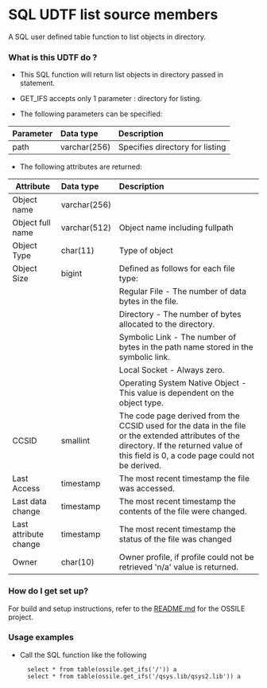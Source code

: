 

# SQL UDTF list source members #

A SQL user defined table function to list objects in directory.

### What is this UDTF do ? ###

* This SQL function will return list objects in directory passed in statement.  

* GET_IFS accepts only 1 parameter :  directory for listing. 
* The following parameters can be specified:

Parameter                          | Data type                     | Description
-----------------------------------|:------------------------------|:------------------------------------------
path					                     | varchar(256)                  | Specifies directory for listing

* The following attributes are returned:

Attribute                          | Data type                     | Description
-----------------------------------|:------------------------------|:------------------------------------------
Object name 	                     | varchar(256)                  | 
Object full name                   | varchar(512)  	               | Object name including fullpath
Object Type                        | char(11)                      | Type of object 
Object Size                        | bigint                        | Defined as follows for each file type: 
								                   |              							   |	Regular File - The number of data bytes in the file.
								                   |							                 |  	Directory - The number of bytes allocated to the directory.
								                   |							                 |	Symbolic Link - The number of bytes in the path name stored in the symbolic link.
								                   |	              						   |	Local Socket - Always zero.
								                   |	              						   |	Operating System Native Object - This value is dependent on the object type.
CCSID                              | smallint                      | The code page derived from the CCSID used for the data in the file or the extended attributes of the directory. If the returned value of this field is 0, a code page could not be derived.
Last Access                        | timestamp                     | The most recent timestamp the file was accessed.
Last data change                   | timestamp                     | The most recent timestamp the contents of the file were changed.
Last attribute change              | timestamp                     | The most recent timestamp the status of the file was changed
Owner                       	     | char(10)                      | Owner profile, if profile could not be retrieved 'n/a' value is returned.

### How do I get set up? ###

For build and setup instructions, refer to the [README.md](../../README.md) for the OSSILE project.

### Usage examples ###

* Call the SQL function like the following 
 
        select * from table(ossile.get_ifs('/')) a 
        select * from table(ossile.get_ifs('/qsys.lib/qsys2.lib')) a 
